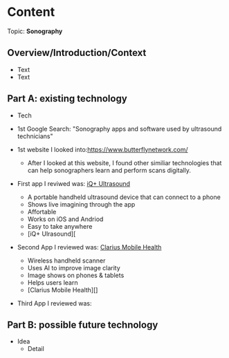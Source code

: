 # Content
Topic: **Sonography**

## Overview/Introduction/Context
* Text
* Text

## Part A: existing technology
* Tech
* 1st Google Search: "Sonography apps and software used by ultrasound technicians"
  
* 1st   website I looked into:https://www.butterflynetwork.com/
  * After I looked at this website, I found other similiar technologies that can help sonographers learn and perform scans digitally.
* First app I reviwed was: [iQ+ Ultrasound](https://www.butterflynetwork.com/iq-plus)
  * A portable handheld ultrasound device that can connect to a phone
  * Shows live imagining through the app
  * Affortable
  * Works on iOS and Andriod
  * Easy to take anywhere    
  * [iQ+ Ulrasound][
* Second App I reviewed was: [Clarius Mobile Health](https://clarius.com/)
  * Wireless handheld scanner
  * Uses AI to improve image clarity
  * Image shows on phones & tablets
  * Helps users learn
  * [Clarius Mobile Health][]
* Third App I reviewed was:    
## Part B: possible future technology
* Idea
  * Detail
